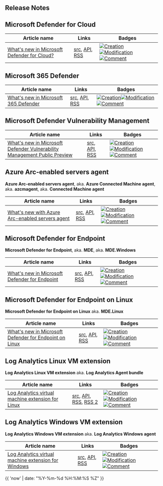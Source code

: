 ## Release Notes

## Microsoft Defender for Cloud

Article name|Links|Badges
-|-|-
[What's new in Microsoft Defender for Cloud?](https://docs.microsoft.com/en-us/azure/defender-for-cloud/release-notes)|[src](https://github.com/MicrosoftDocs/azure-docs/blob/main/articles/defender-for-cloud/release-notes.md), [API](https://api.github.com/repos/MicrosoftDocs/azure-docs/commits?path=articles/defender-for-cloud/release-notes.md), [RSS](https://docs.microsoft.com/api/search/rss?search=%22What%27s+new+in+Microsoft+Defender+for+Cloud%3F+Article%22&locale=en-us)|[![Creation](https://img.shields.io/badge/dynamic/json?style=social&label=Creation&query=%24%5B-1%3A%5D.commit.author.date&suffix=%20UTC&url=https%3A%2F%2Fapi.github.com%2Frepos%2FMicrosoftDocs%2Fazure-docs%2Fcommits%3Fpath%3Darticles%2Fdefender-for-cloud%2Frelease-notes.md)](https://github.com/MicrosoftDocs/azure-docs/blob/main/articles/defender-for-cloud/release-notes.md)[![Modification](https://img.shields.io/badge/dynamic/json?style=social&label=Modification&query=%24%5B0%5D.commit.author.date&suffix=%20UTC&url=https%3A%2F%2Fapi.github.com%2Frepos%2FMicrosoftDocs%2Fazure-docs%2Fcommits%3Fpath%3Darticles%2Fdefender-for-cloud%2Frelease-notes.md)](https://github.com/MicrosoftDocs/azure-docs/blob/main/articles/defender-for-cloud/release-notes.md)[![Comment](https://img.shields.io/badge/dynamic/json?style=social&label=Comment&query=%24%5B0%5D.commit.message&url=https%3A%2F%2Fapi.github.com%2Frepos%2FMicrosoftDocs%2Fazure-docs%2Fcommits%3Fpath%3Darticles%2Fdefender-for-cloud%2Frelease-notes.md)](https://github.com/MicrosoftDocs/azure-docs/blob/main/articles/defender-for-cloud/release-notes.md)

## Microsoft 365 Defender

Article name|Links|Badges
-|-|-
[What's new in Microsoft 365 Defender](https://docs.microsoft.com/en-us/microsoft-365/security/defender/whats-new?view=o365-worldwide)|[src](https://github.com/MicrosoftDocs/microsoft-365-docs/blob/public/microsoft-365/security/defender/whats-new.md), [API](https://api.github.com/repos/MicrosoftDocs/microsoft-365-docs/commits?path=microsoft-365/security/defender/whats-new.md), [RSS](https://docs.microsoft.com/api/search/rss?search=%22What%27s+new+in+Microsoft+365+Defender+Article%22&locale=en-us)|[![Creation](https://img.shields.io/badge/dynamic/json?style=social&label=Creation&query=%24%5B-1%3A%5D.commit.author.date&suffix=%20UTC&url=https%3A%2F%2Fapi.github.com%2Frepos%2FMicrosoftDocs%2Fmicrosoft-365-docs%2Fcommits%3Fpath%3Dmicrosoft-365%2Fsecurity%2Fdefender%2Fwhats-new.md)](https://github.com/MicrosoftDocs/microsoft-365-docs/blob/public/microsoft-365/security/defender/whats-new.md)[![Modification](https://img.shields.io/badge/dynamic/json?style=social&label=Modification&query=%24%5B0%5D.commit.author.date&suffix=%20UTC&url=https%3A%2F%2Fapi.github.com%2Frepos%2FMicrosoftDocs%2Fmicrosoft-365-docs%2Fcommits%3Fpath%3Dmicrosoft-365%2Fsecurity%2Fdefender%2Fwhats-new.md)](https://github.com/MicrosoftDocs/microsoft-365-docs/blob/public/microsoft-365/security/defender/whats-new.md)[![Comment](https://img.shields.io/badge/dynamic/json?style=social&label=Comment&query=%24%5B0%5D.commit.message&url=https%3A%2F%2Fapi.github.com%2Frepos%2FMicrosoftDocs%2Fmicrosoft-365-docs%2Fcommits%3Fpath%3Dmicrosoft-365%2Fsecurity%2Fdefender%2Fwhats-new.md)](https://github.com/MicrosoftDocs/microsoft-365-docs/blob/public/microsoft-365/security/defender/whats-new.md)

## Microsoft Defender Vulnerability Management

Article name|Links|Badges
-|-|-
[What's new in Microsoft Defender Vulnerability Management Public Preview](https://docs.microsoft.com/en-us/microsoft-365/security/defender-vulnerability-management/whats-new-in-microsoft-defender-vulnerability-management?view=o365-worldwide)|[src](https://github.com/MicrosoftDocs/microsoft-365-docs/blob/public/microsoft-365/security/defender-vulnerability-management/whats-new-in-microsoft-defender-vulnerability-management.md), [API](https://api.github.com/repos/MicrosoftDocs/microsoft-365-docs/commits?path=microsoft-365/security/defender-vulnerability-management/whats-new-in-microsoft-defender-vulnerability-management.md), [RSS](https://docs.microsoft.com/api/search/rss?search=%22What%27s+new+in+Microsoft+Defender+Vulnerability+Management+Public+Preview+Article%22&locale=en-us)|[![Creation](https://img.shields.io/badge/dynamic/json?style=social&label=Creation&query=%24%5B-1%3A%5D.commit.author.date&suffix=%20UTC&url=https%3A%2F%2Fapi.github.com%2Frepos%2FMicrosoftDocs%2Fmicrosoft-365-docs%2Fcommits%3Fpath%3Dmicrosoft-365%2Fsecurity%2Fdefender-vulnerability-management%2Fwhats-new-in-microsoft-defender-vulnerability-management.md)](https://github.com/MicrosoftDocs/microsoft-365-docs/blob/public/microsoft-365/security/defender-vulnerability-management/whats-new-in-microsoft-defender-vulnerability-management.md)[![Modification](https://img.shields.io/badge/dynamic/json?style=social&label=Modification&query=%24%5B0%5D.commit.author.date&suffix=%20UTC&url=https%3A%2F%2Fapi.github.com%2Frepos%2FMicrosoftDocs%2Fmicrosoft-365-docs%2Fcommits%3Fpath%3Dmicrosoft-365%2Fsecurity%2Fdefender-vulnerability-management%2Fwhats-new-in-microsoft-defender-vulnerability-management.md)](https://github.com/MicrosoftDocs/microsoft-365-docs/blob/public/microsoft-365/security/defender-vulnerability-management/whats-new-in-microsoft-defender-vulnerability-management.md)[![Comment](https://img.shields.io/badge/dynamic/json?style=social&label=Comment&query=%24%5B0%5D.commit.message&url=https%3A%2F%2Fapi.github.com%2Frepos%2FMicrosoftDocs%2Fmicrosoft-365-docs%2Fcommits%3Fpath%3Dmicrosoft-365%2Fsecurity%2Fdefender-vulnerability-management%2Fwhats-new-in-microsoft-defender-vulnerability-management.md)](https://github.com/MicrosoftDocs/microsoft-365-docs/blob/public/microsoft-365/security/defender-vulnerability-management/whats-new-in-microsoft-defender-vulnerability-management.md)

## Azure Arc-enabled servers agent

**Azure Arc-enabled servers agent**, aka. **Azure Connected Machine agent**, aka. **azcmagent**, aka. **Connected Machine agent**

Article name|Links|Badges
-|-|-
[What's new with Azure Arc-enabled servers agent](https://docs.microsoft.com/en-us/azure/azure-arc/servers/agent-release-notes)|[src](https://github.com/MicrosoftDocs/azure-docs/blob/main/articles/azure-arc/servers/agent-release-notes.md), [API](https://api.github.com/repos/MicrosoftDocs/azure-docs/commits?path=articles/azure-arc/servers/agent-release-notes.md), [RSS](https://docs.microsoft.com/api/search/rss?search=%22What%27s+new+with+Azure+Arc-enabled+servers+agent+Article%22&locale=en-us)|[![Creation](https://img.shields.io/badge/dynamic/json?style=social&label=Creation&query=%24%5B-1%3A%5D.commit.author.date&suffix=%20UTC&url=https%3A%2F%2Fapi.github.com%2Frepos%2FMicrosoftDocs%2Fazure-docs%2Fcommits%3Fpath%3Darticles%2Fazure-arc%2Fservers%2Fagent-release-notes.md)](https://github.com/MicrosoftDocs/azure-docs/blob/main/articles/azure-arc/servers/agent-release-notes.md)[![Modification](https://img.shields.io/badge/dynamic/json?style=social&label=Modification&query=%24%5B0%5D.commit.author.date&suffix=%20UTC&url=https%3A%2F%2Fapi.github.com%2Frepos%2FMicrosoftDocs%2Fazure-docs%2Fcommits%3Fpath%3Darticles%2Fazure-arc%2Fservers%2Fagent-release-notes.md)](https://github.com/MicrosoftDocs/azure-docs/blob/main/articles/azure-arc/servers/agent-release-notes.md)[![Comment](https://img.shields.io/badge/dynamic/json?style=social&label=Comment&query=%24%5B0%5D.commit.message&url=https%3A%2F%2Fapi.github.com%2Frepos%2FMicrosoftDocs%2Fazure-docs%2Fcommits%3Fpath%3Darticles%2Fazure-arc%2Fservers%2Fagent-release-notes.md)](https://github.com/MicrosoftDocs/azure-docs/blob/main/articles/azure-arc/servers/agent-release-notes.md)

## Microsoft Defender for Endpoint

**Microsoft Defender for Endpoint**, aka. **MDE**, aka. **MDE.Windows**

Article name|Links|Badges
-|-|-
[What's new in Microsoft Defender for Endpoint](https://docs.microsoft.com/en-us/microsoft-365/security/defender-endpoint/whats-new-in-microsoft-defender-endpoint?view=o365-worldwide)|[src](https://github.com/MicrosoftDocs/microsoft-365-docs/blob/public/microsoft-365/security/defender-endpoint/whats-new-in-microsoft-defender-endpoint.md), [API](https://api.github.com/repos/MicrosoftDocs/microsoft-365-docs/commits?path=microsoft-365/security/defender-endpoint/whats-new-in-microsoft-defender-endpoint.md), [RSS](https://docs.microsoft.com/api/search/rss?search=%22What%27s+new+in+Microsoft+Defender+for+Endpoint+Article%22&locale=en-us)|[![Creation](https://img.shields.io/badge/dynamic/json?style=social&label=Creation&query=%24%5B-1%3A%5D.commit.author.date&suffix=%20UTC&url=https%3A%2F%2Fapi.github.com%2Frepos%2FMicrosoftDocs%2Fmicrosoft-365-docs%2Fcommits%3Fpath%3Dmicrosoft-365%2Fsecurity%2Fdefender-endpoint%2Fwhats-new-in-microsoft-defender-endpoint.md)](https://github.com/MicrosoftDocs/microsoft-365-docs/blob/public/microsoft-365/security/defender-endpoint/whats-new-in-microsoft-defender-endpoint.md)[![Modification](https://img.shields.io/badge/dynamic/json?style=social&label=Modification&query=%24%5B0%5D.commit.author.date&suffix=%20UTC&url=https%3A%2F%2Fapi.github.com%2Frepos%2FMicrosoftDocs%2Fmicrosoft-365-docs%2Fcommits%3Fpath%3Dmicrosoft-365%2Fsecurity%2Fdefender-endpoint%2Fwhats-new-in-microsoft-defender-endpoint.md)](https://github.com/MicrosoftDocs/microsoft-365-docs/blob/public/microsoft-365/security/defender-endpoint/whats-new-in-microsoft-defender-endpoint.md)[![Comment](https://img.shields.io/badge/dynamic/json?style=social&label=Comment&query=%24%5B0%5D.commit.message&url=https%3A%2F%2Fapi.github.com%2Frepos%2FMicrosoftDocs%2Fmicrosoft-365-docs%2Fcommits%3Fpath%3Dmicrosoft-365%2Fsecurity%2Fdefender-endpoint%2Fwhats-new-in-microsoft-defender-endpoint.md)](https://github.com/MicrosoftDocs/microsoft-365-docs/blob/public/microsoft-365/security/defender-endpoint/whats-new-in-microsoft-defender-endpoint.md)

## Microsoft Defender for Endpoint on Linux

**Microsoft Defender for Endpoint on Linux** aka. **MDE.Linux**

Article name|Links|Badges
-|-|-
[What's new in Microsoft Defender for Endpoint on Linux](https://docs.microsoft.com/en-us/microsoft-365/security/defender-endpoint/linux-whatsnew?view=o365-worldwide)|[src](https://github.com/MicrosoftDocs/microsoft-365-docs/blob/public/microsoft-365/security/defender-endpoint/linux-whatsnew.md), [API](https://api.github.com/repos/MicrosoftDocs/microsoft-365-docs/commits?path=microsoft-365/security/defender-endpoint/linux-whatsnew.md), [RSS](https://docs.microsoft.com/api/search/rss?search=%22What%27s+new+in+Microsoft+Defender+for+Endpoint+on+Linux+Article%22&locale=en-us)|[![Creation](https://img.shields.io/badge/dynamic/json?style=social&label=Creation&query=%24%5B-1%3A%5D.commit.author.date&suffix=%20UTC&url=https%3A%2F%2Fapi.github.com%2Frepos%2FMicrosoftDocs%2Fmicrosoft-365-docs%2Fcommits%3Fpath%3Dmicrosoft-365%2Fsecurity%2Fdefender-endpoint%2Flinux-whatsnew.md)](https://github.com/MicrosoftDocs/microsoft-365-docs/blob/public/microsoft-365/security/defender-endpoint/linux-whatsnew.md)[![Modification](https://img.shields.io/badge/dynamic/json?style=social&label=Modification&query=%24%5B0%5D.commit.author.date&suffix=%20UTC&url=https%3A%2F%2Fapi.github.com%2Frepos%2FMicrosoftDocs%2Fmicrosoft-365-docs%2Fcommits%3Fpath%3Dmicrosoft-365%2Fsecurity%2Fdefender-endpoint%2Flinux-whatsnew.md)](https://github.com/MicrosoftDocs/microsoft-365-docs/blob/public/microsoft-365/security/defender-endpoint/linux-whatsnew.md)[![Comment](https://img.shields.io/badge/dynamic/json?style=social&label=Comment&query=%24%5B0%5D.commit.message&url=https%3A%2F%2Fapi.github.com%2Frepos%2FMicrosoftDocs%2Fmicrosoft-365-docs%2Fcommits%3Fpath%3Dmicrosoft-365%2Fsecurity%2Fdefender-endpoint%2Flinux-whatsnew.md)](https://github.com/MicrosoftDocs/microsoft-365-docs/blob/public/microsoft-365/security/defender-endpoint/linux-whatsnew.md)

## Log Analytics Linux VM extension

**Log Analytics Linux VM extension** aka. **Log Analytics Agent bundle**

Article name|Links|Badges
-|-|-
[Log Analytics virtual machine extension for Linux](https://docs.microsoft.com/en-gb/azure/virtual-machines/extensions/oms-linux?toc=%2Fazure%2Fazure-monitor%2Ftoc.json)|[src](https://github.com/MicrosoftDocs/azure-docs/blob/main/articles/virtual-machines/extensions/oms-linux.md), [API](https://api.github.com/repos/MicrosoftDocs/azure-docs/commits?path=articles/virtual-machines/extensions/oms-linux.md), [RSS](https://docs.microsoft.com/api/search/rss?search=%22Log+Analytics+virtual+machine+extension+for+Linux+Article%22&locale=en-us), [RSS 2](https://github.com/microsoft/OMS-Agent-for-Linux/releases)|[![Creation](https://img.shields.io/badge/dynamic/json?style=social&label=Creation&query=%24%5B-1%3A%5D.commit.author.date&suffix=%20UTC&url=https%3A%2F%2Fapi.github.com%2Frepos%2FMicrosoftDocs%2Fazure-docs%2Fcommits%3Fpath%3Darticles%2Fvirtual-machines%2Fextensions%2Foms-linux.md)](https://github.com/MicrosoftDocs/azure-docs/blob/main/articles/virtual-machines/extensions/oms-linux.md)[![Modification](https://img.shields.io/badge/dynamic/json?style=social&label=Modification&query=%24%5B0%5D.commit.author.date&suffix=%20UTC&url=https%3A%2F%2Fapi.github.com%2Frepos%2FMicrosoftDocs%2Fazure-docs%2Fcommits%3Fpath%3Darticles%2Fvirtual-machines%2Fextensions%2Foms-linux.md)](https://github.com/MicrosoftDocs/azure-docs/blob/main/articles/virtual-machines/extensions/oms-linux.md)[![Comment](https://img.shields.io/badge/dynamic/json?style=social&label=Comment&query=%24%5B0%5D.commit.message&url=https%3A%2F%2Fapi.github.com%2Frepos%2FMicrosoftDocs%2Fazure-docs%2Fcommits%3Fpath%3Darticles%2Fvirtual-machines%2Fextensions%2Foms-linux.md)](https://github.com/MicrosoftDocs/azure-docs/blob/main/articles/virtual-machines/extensions/oms-linux.md)

## Log Analytics Windows VM extension

**Log Analytics Windows VM extension** aka. **Log Analytics Windows agent**

Article name|Links|Badges
-|-|-
[Log Analytics virtual machine extension for Windows](https://docs.microsoft.com/en-gb/azure/virtual-machines/extensions/oms-windows?toc=%2Fazure%2Fazure-monitor%2Ftoc.json)|[src](https://github.com/MicrosoftDocs/azure-docs/blob/main/articles/virtual-machines/extensions/oms-windows.md), [API](https://api.github.com/repos/MicrosoftDocs/azure-docs/commits?path=articles/virtual-machines/extensions/oms-windows.md), [RSS](https://docs.microsoft.com/api/search/rss?search=%22Log+Analytics+virtual+machine+extension+for+Windows+Article%22&locale=en-us)|[![Creation](https://img.shields.io/badge/dynamic/json?style=social&label=Creation&query=%24%5B-1%3A%5D.commit.author.date&suffix=%20UTC&url=https%3A%2F%2Fapi.github.com%2Frepos%2FMicrosoftDocs%2Fazure-docs%2Fcommits%3Fpath%3Darticles%2Fvirtual-machines%2Fextensions%2Foms-windows.md)](https://github.com/MicrosoftDocs/azure-docs/blob/main/articles/virtual-machines/extensions/oms-windows.md)[![Modification](https://img.shields.io/badge/dynamic/json?style=social&label=Modification&query=%24%5B0%5D.commit.author.date&suffix=%20UTC&url=https%3A%2F%2Fapi.github.com%2Frepos%2FMicrosoftDocs%2Fazure-docs%2Fcommits%3Fpath%3Darticles%2Fvirtual-machines%2Fextensions%2Foms-windows.md)](https://github.com/MicrosoftDocs/azure-docs/blob/main/articles/virtual-machines/extensions/oms-windows.md)[![Comment](https://img.shields.io/badge/dynamic/json?style=social&label=Comment&query=%24%5B0%5D.commit.message&url=https%3A%2F%2Fapi.github.com%2Frepos%2FMicrosoftDocs%2Fazure-docs%2Fcommits%3Fpath%3Darticles%2Fvirtual-machines%2Fextensions%2Foms-windows.md)](https://github.com/MicrosoftDocs/azure-docs/blob/main/articles/virtual-machines/extensions/oms-windows.md)

{{ 'now' | date: "%Y-%m-%d %H:%M:%S %Z" }}
